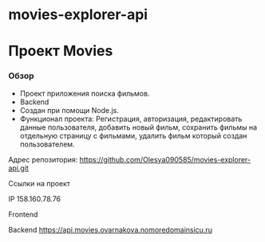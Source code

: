 # movies-explorer-api
# Проект Movies

### Обзор

* Проект приложения поиска фильмов.
* Backend
* Создан при помощи Node.js.
* Функционал проекта: Регистрация, авторизация, редактировать данные пользователя, добавить новый фильм, сохранить фильмы на отдельную страницу с фильмами, удалить фильм который создан пользователем.


Адрес репозитория: https://github.com/Olesya090585/movies-explorer-api.git

Ссылки на проект

IP 158.160.78.76

Frontend 

Backend https://api.movies.ovarnakova.nomoredomainsicu.ru
